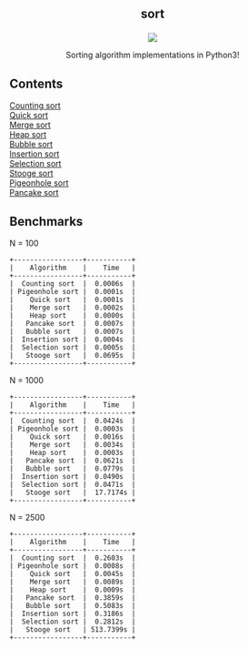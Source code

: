 ## <p align='center'>sort</p>
<p align='center'>
<img src="https://github.com/terror/sort/actions/workflows/ci.yml/badge.svg">
</p>

<p align='center'>Sorting algorithm implementations in Python3!</p>

## Contents

[Counting sort](https://github.com/terror/sort/blob/master/sort/counting_sort.py)<br/>
[Quick sort](https://github.com/terror/sort/blob/master/sort/quick_sort.py)<br/>
[Merge sort](https://github.com/terror/sort/blob/master/sort/merge_sort.py)<br/>
[Heap sort](https://github.com/terror/sort/blob/master/sort/heap_sort.py)<br/>
[Bubble sort](https://github.com/terror/sort/blob/master/sort/bubble_sort.py)<br/>
[Insertion sort](https://github.com/terror/sort/blob/master/sort/insertion_sort.py)<br/>
[Selection sort](https://github.com/terror/st/blob/master/sort/selection_sort.py)<br/>
[Stooge sort](https://github.com/terror/sort/blob/master/sort/stooge_sort.py)<br/>
[Pigeonhole sort](https://github.com/terror/sort/blob/master/sort/pigeonhole_sort.py)<br/>
[Pancake sort](https://github.com/terror/sort/blob/master/sort/pancake_sort.py)


## Benchmarks

N = 100

```
+-----------------+-----------+
|    Algorithm    |    Time   |
+-----------------+-----------+
|  Counting sort  |  0.0006s  |
| Pigeonhole sort |  0.0001s  |
|    Quick sort   |  0.0001s  |
|    Merge sort   |  0.0002s  |
|    Heap sort    |  0.0000s  |
|   Pancake sort  |  0.0007s  |
|   Bubble sort   |  0.0007s  |
|  Insertion sort |  0.0004s  |
|  Selection sort |  0.0005s  |
|   Stooge sort   |  0.0695s  |
+-----------------+-----------+
```

N = 1000

```
+-----------------+-----------+
|    Algorithm    |    Time   |
+-----------------+-----------+
|  Counting sort  |  0.0424s  |
| Pigeonhole sort |  0.0003s  |
|    Quick sort   |  0.0016s  |
|    Merge sort   |  0.0034s  |
|    Heap sort    |  0.0003s  |
|   Pancake sort  |  0.0621s  |
|   Bubble sort   |  0.0779s  |
|  Insertion sort |  0.0490s  |
|  Selection sort |  0.0471s  |
|   Stooge sort   |  17.7174s |
+-----------------+-----------+
```

N = 2500

```
+-----------------+-----------+
|    Algorithm    |    Time   |
+-----------------+-----------+
|  Counting sort  |  0.2603s  |
| Pigeonhole sort |  0.0008s  |
|    Quick sort   |  0.0045s  |
|    Merge sort   |  0.0089s  |
|    Heap sort    |  0.0009s  |
|   Pancake sort  |  0.3859s  |
|   Bubble sort   |  0.5083s  |
|  Insertion sort |  0.3186s  |
|  Selection sort |  0.2812s  |
|   Stooge sort   | 513.7399s |
+-----------------+-----------+
```

